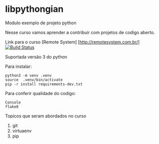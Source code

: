 # libpythongian
Modulo exemplo de projeto python

Nesse curso vamos aprender a contribuir com projetos de codigo aberto.

Link para o curso [Remote System] [http://remotesystem.com.br/]
[![Build Status](https://travis-ci.org/gvaresi/libpythongian.svg?branch=master)](https://travis-ci.org/gvaresi/libpythongian)

Suportada versão 3 do python

Para instalar:

```Console
python3 -m venv .venv
source  .venv/bin/activate
pip -r install requirements-dev.txt

```
Para conferir qualidade do codigo:
```
Console
flake8

```

Topicos que seram abordados no curso
1. git
2. virtuaenv
3. pip
